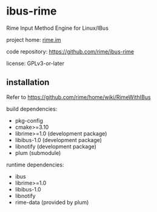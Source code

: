 # ibus-rime

Rime Input Method Engine for Linux/IBus

project home: [rime.im](https://rime.im)

code repository: https://github.com/rime/ibus-rime

license: GPLv3-or-later

## installation

Refer to https://github.com/rime/home/wiki/RimeWithIBus

build dependencies:

  - pkg-config
  - cmake>=3.10
  - librime>=1.0 (development package)
  - libibus-1.0 (development package)
  - libnotify (development package)
  - plum (submodule)

runtime dependencies:

  - ibus
  - librime>=1.0
  - libibus-1.0
  - libnotify
  - rime-data (provided by plum)

